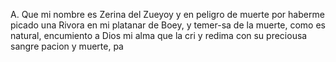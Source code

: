A. Que mi nombre es Zerina del Zueyoy y en peligro de muerte por haberme picado una Rivora en mi platanar de Boey, y temer-sa de la muerte, como es natural, encumiento a Dios mi alma que la cri y redima con su preciousa sangre pacion y muerte, pa